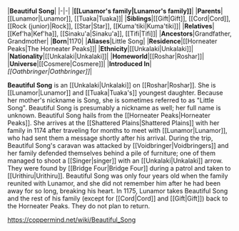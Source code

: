 |**Beautiful Song**|
|-|-|
|**[[Lunamor's family\|Lunamor's family]]**|
|**Parents**|[[Lunamor\|Lunamor]], [[Tuaka\|Tuaka]]|
|**Siblings**|[[Gift\|Gift]], [[Cord\|Cord]], [[Rock (junior)\|Rock]], [[Star\|Star]], [[Kuma'tiki\|Kuma'tiki]]|
|**Relatives**|[[Kef'ha\|Kef'ha]], [[Sinaku'a\|Sinaku'a]], [[Tifi\|Tifi]]|
|**Ancestors**|Grandfather, Grandmother|
|**Born**|1170|
|**Aliases**|Little Song|
|**Residence**|[[Horneater Peaks\|The Horneater Peaks]]|
|**Ethnicity**|[[Unkalaki\|Unkalaki]]|
|**Nationality**|[[Unkalaki\|Unkalaki]]|
|**Homeworld**|[[Roshar\|Roshar]]|
|**Universe**|[[Cosmere\|Cosmere]]|
|**Introduced In**|*[[Oathbringer\|Oathbringer]]*|

**Beautiful Song** is an [[Unkalaki\|Unkalaki]] on [[Roshar\|Roshar]]. She is [[Lunamor\|Lunamor]] and [[Tuaka\|Tuaka's]] youngest daughter. Because her mother's nickname is Song, she is sometimes referred to as "Little Song". Beautiful Song is presumably a nickname as well; her full name is unknown.
Beautiful Song hails from the [[Horneater Peaks\|Horneater Peaks]]. She arrives at the [[Shattered Plains\|Shattered Plains]] with her family in 1174 after traveling for months to meet with [[Lunamor\|Lunamor]], who had sent them a message shortly after his arrival. During the trip, Beautiful Song's caravan was attacked by [[Voidbringer\|Voidbringers]] and her family defended themselves behind a pile of furniture; one of them managed to shoot a [[Singer\|singer]] with an [[Unkalaki\|Unkalaki]] arrow. They were found by [[Bridge Four\|Bridge Four]] during a patrol and taken to [[Urithiru\|Urithiru]].
Beautiful Song was only four years old when the family reunited with Lunamor, and she did not remember him after he had been away for so long, breaking his heart.
In 1175, Lunamor takes Beautiful Song and the rest of his family (except for [[Cord\|Cord]] and [[Gift\|Gift]]) back to the Horneater Peaks. They do not plan to return.



https://coppermind.net/wiki/Beautiful_Song